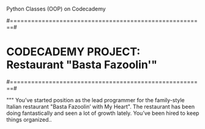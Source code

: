 Python Classes (OOP) on Codecademy
  
#=======================================================#
#   CODECADEMY PROJECT: Restaurant "Basta Fazoolin'"    #   
#=======================================================#

"""
You’ve started position as the lead programmer for the family-style Italian restaurant "Basta Fazoolin’ with My Heart". 
The restaurant has been doing fantastically and seen a lot of growth lately. 
You’ve been hired to keep things organized..
